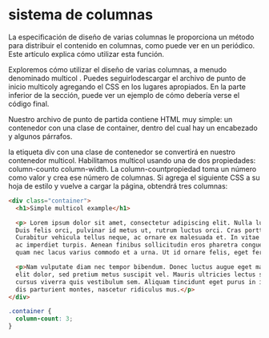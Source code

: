 # sistema de columnas

La especificación de diseño de varias columnas le proporciona un método para distribuir el contenido en columnas, como puede ver en un periódico. Este artículo explica cómo utilizar esta función.

Exploremos cómo utilizar el diseño de varias columnas, a menudo denominado multicol . Puedes seguirlodescargar el archivo de punto de inicio multicoly agregando el CSS en los lugares apropiados. En la parte inferior de la sección, puede ver un ejemplo de cómo debería verse el código final.

Nuestro archivo de punto de partida contiene HTML muy simple: un contenedor con una clase de container, dentro del cual hay un encabezado y algunos párrafos.

la etiqueta div con una clase de contenedor se convertirá en nuestro contenedor multicol. Habilitamos multicol usando una de dos propiedades: column-counto column-width. La column-countpropiedad toma un número como valor y crea ese número de columnas. Si agrega el siguiente CSS a su hoja de estilo y vuelve a cargar la página, obtendrá tres columnas:

``` html
<div class="container">
  <h1>Simple multicol example</h1>

  <p> Lorem ipsum dolor sit amet, consectetur adipiscing elit. Nulla luctus aliquam dolor, eu lacinia lorem placerat vulputate.
  Duis felis orci, pulvinar id metus ut, rutrum luctus orci. Cras porttitor imperdiet nunc, at ultricies tellus laoreet sit amet. Sed auctor cursus massa at porta. Integer ligula ipsum, tristique sit amet orci vel, viverra egestas ligula.
  Curabitur vehicula tellus neque, ac ornare ex malesuada et. In vitae convallis lacus. Aliquam erat volutpat. Suspendisse
  ac imperdiet turpis. Aenean finibus sollicitudin eros pharetra congue. Duis ornare egestas augue ut luctus. Proin blandit
  quam nec lacus varius commodo et a urna. Ut id ornare felis, eget fermentum sapien.</p>

  <p>Nam vulputate diam nec tempor bibendum. Donec luctus augue eget malesuada ultrices. Phasellus turpis est, posuere sit amet dapibus ut, facilisis sed est. Nam id risus quis ante semper consectetur eget aliquam lorem. Vivamus tristique
  elit dolor, sed pretium metus suscipit vel. Mauris ultricies lectus sed lobortis finibus. Vivamus eu urna eget velit
  cursus viverra quis vestibulum sem. Aliquam tincidunt eget purus in interdum. Cum sociis natoque penatibus et magnis
  dis parturient montes, nascetur ridiculus mus.</p>
</div>
```

``` css
.container {
  column-count: 3;
}
```